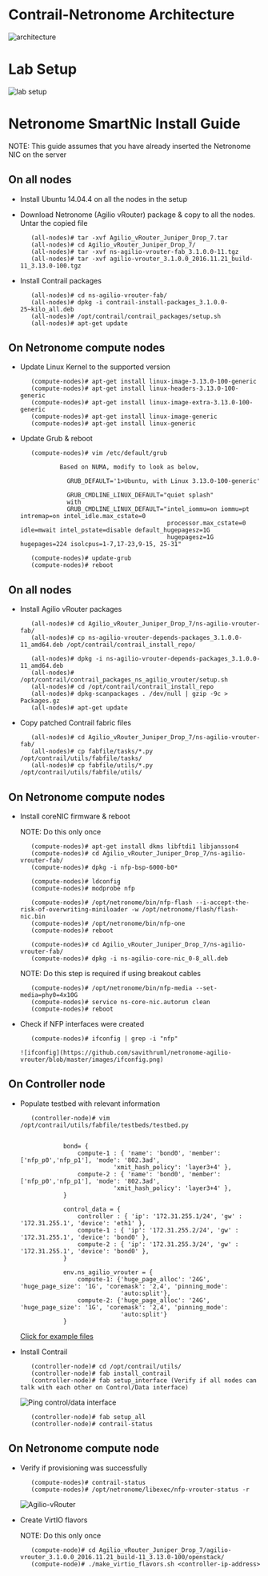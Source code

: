 # Contrail-Netronome Architecture
  ![architecture](https://github.com/savithruml/netronome-agilio-vrouter/blob/master/images/contrail_agilio_architecture.png)
  
# Lab Setup
  ![lab setup](https://github.com/savithruml/netronome-agilio-vrouter/blob/master/images/lab_setup.png)

# Netronome SmartNic Install Guide

NOTE: This guide assumes that you have already inserted the Netronome NIC on the server

## On all nodes
* Install Ubuntu 14.04.4 on all the nodes in the setup

* Download Netronome (Agilio vRouter) package & copy to all the nodes. Untar the copied file

         (all-nodes)# tar -xvf Agilio_vRouter_Juniper_Drop_7.tar
         (all-nodes)# cd Agilio_vRouter_Juniper_Drop_7/
         (all-nodes)# tar -xvf ns-agilio-vrouter-fab_3.1.0.0-11.tgz 
         (all-nodes)# tar -xvf agilio-vrouter_3.1.0.0_2016.11.21_build-11_3.13.0-100.tgz

* Install Contrail packages

         (all-nodes)# cd ns-agilio-vrouter-fab/
         (all-nodes)# dpkg -i contrail-install-packages_3.1.0.0-25~kilo_all.deb
         (all-nodes)# /opt/contrail/contrail_packages/setup.sh
         (all-nodes)# apt-get update

## On Netronome compute nodes

* Update Linux Kernel to the supported version

         (compute-nodes)# apt-get install linux-image-3.13.0-100-generic
         (compute-nodes)# apt-get install linux-headers-3.13.0-100-generic
         (compute-nodes)# apt-get install linux-image-extra-3.13.0-100-generic
         (compute-nodes)# apt-get install linux-image-generic
         (compute-nodes)# apt-get install linux-generic

* Update Grub & reboot

         (compute-nodes)# vim /etc/default/grub

                 Based on NUMA, modify to look as below,

                   GRUB_DEFAULT='1>Ubuntu, with Linux 3.13.0-100-generic'

                   GRUB_CMDLINE_LINUX_DEFAULT="quiet splash"
                   with
                   GRUB_CMDLINE_LINUX_DEFAULT="intel_iommu=on iommu=pt intremap=on intel_idle.max_cstate=0             
                                               processor.max_cstate=0 idle=mwait intel_pstate=disable default_hugepagesz=1G  
                                               hugepagesz=1G hugepages=224 isolcpus=1-7,17-23,9-15, 25-31"

         (compute-nodes)# update-grub
         (compute-nodes)# reboot

## On all nodes

* Install Agilio vRouter packages

         (all-nodes)# cd Agilio_vRouter_Juniper_Drop_7/ns-agilio-vrouter-fab/
         (all-nodes)# cp ns-agilio-vrouter-depends-packages_3.1.0.0-11_amd64.deb /opt/contrail/contrail_install_repo/

         (all-nodes)# dpkg -i ns-agilio-vrouter-depends-packages_3.1.0.0-11_amd64.deb 
         (all-nodes)# /opt/contrail/contrail_packages_ns_agilio_vrouter/setup.sh
         (all-nodes)# cd /opt/contrail/contrail_install_repo
         (all-nodes)# dpkg-scanpackages . /dev/null | gzip -9c > Packages.gz
         (all-nodes)# apt-get update

* Copy patched Contrail fabric files

         (all-nodes)# cd Agilio_vRouter_Juniper_Drop_7/ns-agilio-vrouter-fab/
         (all-nodes)# cp fabfile/tasks/*.py /opt/contrail/utils/fabfile/tasks/
         (all-nodes)# cp fabfile/utils/*.py /opt/contrail/utils/fabfile/utils/

## On Netronome compute nodes

* Install coreNIC firmware & reboot 

  NOTE: Do this only once

         (compute-nodes)# apt-get install dkms libftdi1 libjansson4
         (compute-nodes)# cd Agilio_vRouter_Juniper_Drop_7/ns-agilio-vrouter-fab/
         (compute-nodes)# dpkg -i nfp-bsp-6000-b0*
         
         (compute-nodes)# ldconfig
         (compute-nodes)# modprobe nfp

         (compute-nodes)# /opt/netronome/bin/nfp-flash --i-accept-the-risk-of-overwriting-miniloader -w /opt/netronome/flash/flash-nic.bin
         (compute-nodes)# /opt/netronome/bin/nfp-one
         (compute-nodes)# reboot

         (compute-nodes)# cd Agilio_vRouter_Juniper_Drop_7/ns-agilio-vrouter-fab/
         (compute-nodes)# dpkg -i ns-agilio-core-nic_0-8_all.deb
         
         
  NOTE: Do this step is required if using breakout cables

         (compute-nodes)# /opt/netronome/bin/nfp-media --set-media=phy0=4x10G
         (compute-nodes)# service ns-core-nic.autorun clean
         (compute-nodes)# reboot

* Check if NFP interfaces were created

         (compute-nodes)# ifconfig | grep -i "nfp"

      ![ifconfig](https://github.com/savithruml/netronome-agilio-vrouter/blob/master/images/ifconfig.png)
         
## On Controller node

* Populate testbed with relevant information

         (controller-node)# vim /opt/contrail/utils/fabfile/testbeds/testbed.py
         
         
                  bond= {
                      compute-1 : { 'name': 'bond0', 'member': ['nfp_p0','nfp_p1'], 'mode': '802.3ad',    
                                'xmit_hash_policy': 'layer3+4' },
                      compute-2 : { 'name': 'bond0', 'member': ['nfp_p0','nfp_p1'], 'mode': '802.3ad',    
                                'xmit_hash_policy': 'layer3+4' },
                  }
                  
                  control_data = {
                      controller : { 'ip': '172.31.255.1/24', 'gw' : '172.31.255.1', 'device': 'eth1' },
                      compute-1 : { 'ip': '172.31.255.2/24', 'gw' : '172.31.255.1', 'device': 'bond0' },
                      compute-2 : { 'ip': '172.31.255.3/24', 'gw' : '172.31.255.1', 'device': 'bond0' },
                  }
         
                  env.ns_agilio_vrouter = {
                      compute-1: {'huge_page_alloc': '24G', 'huge_page_size': '1G', 'coremask': '2,4', 'pinning_mode': 
                                  'auto:split'},
                      compute-2: {'huge_page_alloc': '24G', 'huge_page_size': '1G', 'coremask': '2,4', 'pinning_mode': 
                                  'auto:split'}
                  }

  [Click for example files](https://github.com/savithruml/netronome-agilio-vrouter/tree/master/testbed)

* Install Contrail

         (controller-node)# cd /opt/contrail/utils/
         (controller-node)# fab install_contrail
         (controller-node)# fab setup_interface (Verify if all nodes can talk with each other on Control/Data interface)

  ![Ping control/data interface](https://github.com/savithruml/netronome-agilio-vrouter/blob/master/images/control_data_ping.png)

         (controller-node)# fab setup_all
         (controller-node)# contrail-status

## On Netronome compute node

* Verify if provisioning was successfully

         (compute-nodes)# contrail-status
         (compute-nodes)# /opt/netronome/libexec/nfp-vrouter-status -r

  ![Agilio-vRouter](https://github.com/savithruml/netronome-agilio-vrouter/blob/master/images/agilio_vrouter.png)

* Create VirtIO flavors

  NOTE: Do this only once

         (compute-node)# cd Agilio_vRouter_Juniper_Drop_7/agilio-vrouter_3.1.0.0_2016.11.21_build-11_3.13.0-100/openstack/
         (compute-node)# ./make_virtio_flavors.sh <controller-ip-address>
         
